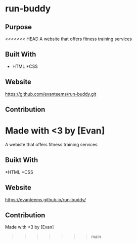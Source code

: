 # run-buddy

## Purpose
<<<<<<< HEAD
A website that offers fitness training services

## Built With
* HTML
*CSS

## Website 
https://github.com/evanteems/run-buddy.git

## Contribution
Made with <3 by [Evan]
=======
A webiste that offers fitness training services

## Buikt With
*HTML
*CSS

## Website
https://evanteems.github.io/run-buddy/

## Contribution
Made with <3 by [Evan]
>>>>>>> main
